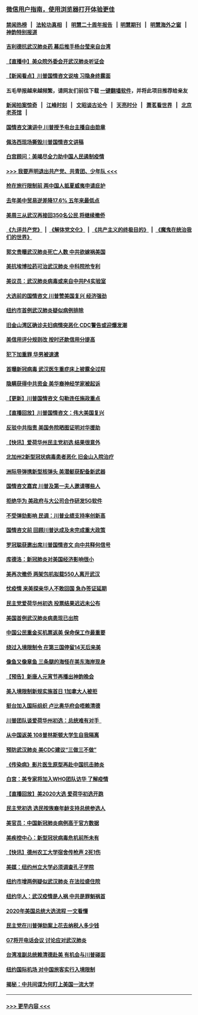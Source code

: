 ### [微信用户指南，使用浏览器打开体验更佳](https://github.com/gfw-breaker/banned-news1/blob/master/indexes/wechat-guide.md?t=0)
#### [禁闻热榜](热点新闻.md?t=0)  &nbsp;&nbsp;|&nbsp;&nbsp; [法轮功真相](https://github.com/gfw-breaker/truth/blob/master/README.md?t=0) &nbsp;&nbsp;|&nbsp;&nbsp; [明慧二十周年报告](https://github.com/gfw-breaker/mh-reports/blob/master/README.md?t=0) &nbsp;&nbsp;|&nbsp;&nbsp;[明慧期刊](https://github.com/gfw-breaker/mh-qikan) &nbsp;&nbsp;|&nbsp;&nbsp; [明慧海外之窗](https://github.com/gfw-breaker/mh-news/blob/master/README.md?t=0) &nbsp;&nbsp;|&nbsp;&nbsp; [神韵特别报道](https://github.com/gfw-breaker/mh-news/blob/master/shenyun.md?t=0)
#### [吉利德抗武汉肺炎药 幕后推手杨台莹来自台湾](../pages/nsc412/n11847064.md?t=02060411) 
#### [【直播中】美众院外委会开武汉肺炎听证会](../pages/nsc412/n11846727.md?t=02060411) 
#### [【新闻看点】川普国情咨文说啥 习隐身终露面](../pages/nsc412/n11847016.md?t=02060411) 
#### 五毛举报越来越频繁，请网友们前往下载 [一键翻墙软件](https://github.com/gfw-breaker/ssr-accounts)，并将此项目推荐给亲友
#### [新闻拍案惊奇](https://github.com/gfw-breaker/banned-news1/blob/master/pages/link4.md) &nbsp;&nbsp;|&nbsp;&nbsp; [江峰时刻](https://github.com/gfw-breaker/banned-news1/blob/master/pages/link4.md) &nbsp;&nbsp;|&nbsp;&nbsp; [文昭谈古论今](https://github.com/gfw-breaker/banned-news1/blob/master/pages/link4.md) &nbsp;&nbsp;|&nbsp;&nbsp; [天亮时分](https://github.com/gfw-breaker/banned-news1/blob/master/pages/link4.md) &nbsp;&nbsp;|&nbsp;&nbsp; [萧茗看世界](https://github.com/gfw-breaker/banned-news1/blob/master/pages/link4.md) &nbsp;&nbsp;|&nbsp;&nbsp; [北京老茶馆](https://github.com/gfw-breaker/banned-news1/blob/master/pages/link4.md) &nbsp;&nbsp;|&nbsp;&nbsp; 
#### [国情咨文演讲中 川普授予电台主播自由勋章](../pages/nsc412/n11846815.md?t=02060411) 
#### [佩洛西现场撕毁川普国情咨文讲稿](../pages/nsc412/n11846724.md?t=02060411) 
#### [白宫顾问：美竭尽全力助中国人民遏制疫情](../pages/nsc412/n11846756.md?t=02060411) 
#### [>>> 我要声明退出共产党、共青团、少年队 <<<](https://github.com/begood0513/goodnews/blob/master/quit/letter.md) 
#### [抢在旅行限制前 两中国人抵夏威夷申请庇护](../pages/nsc412/n11846866.md?t=02060411) 
#### [去年美中贸易逆差降17.6% 五年来最低点](../pages/nsc412/n11846755.md?t=02060411) 
#### [美周三从武汉再接回350名公民 将继续撤侨](../pages/nsc412/n11846705.md?t=02060411) 
#### [《九评共产党》](https://github.com/begood0513/9ping.md/blob/master/README.md) &nbsp;|&nbsp; [《解体党文化》](../../../../jtdwh.md/blob/master/README.md)  &nbsp;|&nbsp; [《共产主义的终极目的》](../../../../gczydzjmd.md/blob/master/README.md) &nbsp;|&nbsp; [《魔鬼在统治我们的世界》](../../../../mgztzwmdsj.md/blob/master/README.md) 
#### [郭文贵曝武汉肺炎死亡人数 中共欲嫁祸美国](../pages/nsc412/n11846240.md?t=02060411) 
#### [美抗埃博拉药可治武汉肺炎 中科院抢专利](../pages/nsc412/n11846409.md?t=02060411) 
#### [美议员：武汉肺炎病毒或来自中共P4实验室](../pages/nsc412/n11846043.md?t=02060411) 
#### [大选前的国情咨文 川普赞美国复兴 经济强劲](../pages/nsc412/n11845526.md?t=02060411) 
#### [纽约市首例武汉肺炎疑似病例排除](../pages/nsc412/n11844989.md?t=02060411) 
#### [旧金山湾区确诊夫妇病情突恶化 CDC警告或迎爆发潮](../pages/nsc412/n11845730.md?t=02060411) 
#### [美信用评分规则改  按时还款信用分提高](../pages/nsc412/n11845488.md?t=02060411) 
#### [犯下加重罪 华男被速遣](../pages/nsc412/n11845476.md?t=02060411) 
#### [首曝新冠病毒 武汉医生重症床上披露全过程](../pages/nsc412/n11845150.md?t=02060411) 
#### [隐瞒获得中共资金 美华裔神经学家被起诉](../pages/nsc412/n11844879.md?t=02060411) 
#### [【更新】川普国情咨文 勾勒连任施政重点](../pages/nsc412/n11845223.md?t=02060411) 
#### [【直播回放】川普国情咨文：伟大美国复兴](../pages/nsc412/n11842079.md?t=02060411) 
#### [反驳中共指责 美国务院晒图证明对华援助](../pages/nsc412/n11844859.md?t=02060411) 
#### [【快讯】爱荷华州民主党初选 结果很意外](../pages/nsc412/n11844878.md?t=02060411) 
#### [北加州2新型冠状病毒患者恶化 旧金山入院治疗](../pages/nsc412/n11844842.md?t=02060411) 
#### [洲际导弹携新型核弹头 美潜艇获配备新武器](../pages/nsc412/n11844680.md?t=02060411) 
#### [国情咨文嘉宾 川普及第一夫人邀请哪些人](../pages/nsc412/n11844712.md?t=02060411) 
#### [拒绝华为 美政府与大公司合作研发5G软件](../pages/nsc412/n11844625.md?t=02060411) 
#### [不受弹劾影响 民调：川普业绩支持率创新高](../pages/nsc412/n11844622.md?t=02060411) 
#### [国情咨文前 回顾川普达成及未完成重大政策](../pages/nsc412/n11844581.md?t=02060411) 
#### [罗冠聪获邀出席川普国情咨文 向中共释何信号](../pages/nsc412/n11844355.md?t=02060411) 
#### [库德洛：新冠肺炎对美国经济影响很小](../pages/nsc412/n11844418.md?t=02060411) 
#### [美再次撤侨 两架包机拟载550人离开武汉](../pages/nsc412/n11844407.md?t=02060411) 
#### [忧疫情 来美探亲华人不敢回国 急办签证延期](../pages/nsc412/n11843344.md?t=02060411) 
#### [民主党爱荷华州初选 投票结果迟迟未公布](../pages/nsc412/n11844207.md?t=02060411) 
#### [美国首例武汉肺炎病患现已出院](../pages/nsc412/n11842740.md?t=02060411) 
#### [中国公民重金买机票返美 保命保工作最重要](../pages/nsc412/n11843282.md?t=02060411) 
#### [绕过入境限制令  在第三国停留14天后来美](../pages/nsc412/n11843341.md?t=02060411) 
#### [像鱼又像章鱼 三条腿的海怪在美东海岸现身](../pages/nsc412/n11843092.md?t=02060411) 
#### [【预告】新唐人元宵节再播出神韵晚会](../pages/nsc412/n11843192.md?t=02060411) 
#### [美入境限制新规实施首日 1加拿大人被拒](../pages/nsc412/n11843058.md?t=02060411) 
#### [挺台加入国际组织 卢比奥华府会唔赖清德](../pages/nsc412/n11843023.md?t=02060411) 
#### [川普团队谈爱荷华州初选：总统难有对手  ](../pages/nsc412/n11842867.md?t=02060411) 
#### [从中国返美 108普林斯顿大学生自我隔离](../pages/nsc412/n11842714.md?t=02060411) 
#### [预防武汉肺炎 美CDC建议“三做三不做”](../pages/nsc412/n11842700.md?t=02060411) 
#### [《传染病》影片医生原型再赴中国抗击肺炎](../pages/nsc412/n11842626.md?t=02060411) 
#### [白宫：美专家将加入WHO团队访华 了解疫情](../pages/nsc412/n11842198.md?t=02060411) 
#### [【直播回放】美2020大选 爱荷华初选开跑](../pages/nsc412/n11841820.md?t=02060411) 
#### [民主党初选 选民按族裔年龄支持总统参选人](../pages/nsc412/n11842239.md?t=02060411) 
#### [美官员：中国新冠肺炎病例高于官方数据](../pages/nsc412/n11842452.md?t=02060411) 
#### [美疾控中心：新型冠状病毒危机前所未有](../pages/nsc412/n11842406.md?t=02060411) 
#### [【快讯】德州农工大学宿舍传枪声 2死1伤](../pages/nsc412/n11842279.md?t=02060411) 
#### [美媒：纽约州立大学必须调查孔子学院](../pages/nsc412/n11840637.md?t=02060411) 
#### [纽约市增两例疑似武汉肺炎 在法拉盛住院](../pages/nsc412/n11840625.md?t=02060411) 
#### [纽约华人：武汉疫情是人祸 中共是罪魁祸首](../pages/nsc412/n11840631.md?t=02060411) 
#### [2020年美国总统大选流程 一文看懂](../pages/nsc412/n11842056.md?t=02060411) 
#### [民主党在川普弹劾案上花去纳税人多少钱](../pages/nsc412/n11841941.md?t=02060411) 
#### [G7将开电话会议 讨论应对武汉肺炎](../pages/nsc412/n11841658.md?t=02060411) 
#### [台湾准副总统赖清德赴美 有机会与川普碰面](../pages/nsc412/n11841332.md?t=02060411) 
#### [纽约国际机场  对中国旅客实行入境限制](../pages/nsc412/n11840619.md?t=02060411) 
#### [揭秘：中共间谍为何盯上美国一流大学](../pages/nsc412/n11840270.md?t=02060411) 

----
#### [ >>> 更早内容 <<< ](../indexes/nsc412-earlier.md)
